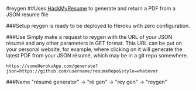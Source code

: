 #reygen
##Uses [HackMyResume](https://github.com/hacksalot/HackMyResume) to generate and return a PDF from a JSON resume file

###Setup
reygen is ready to be deployed to Heroku with zero configuration.

###Use
Simply make a request to reygen with the URL of your JSON résumé and any other parameters in GET format. This URL can be put on your personal website, for example, where clicking on it will generate the latest PDF from your JSON résumé, which may be in a git repo somewhere.

```
https://someHerokuApp.com/generate?json=https://github.com/username/resumeRepo&style=whatever
```


###Name
"résumé generator" -> "ré gen" -> "rey gen" -> "reygen"


